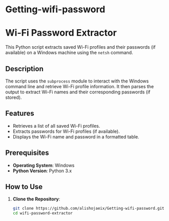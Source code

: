 # Getting-wifi-password

# Wi-Fi Password Extractor

This Python script extracts saved Wi-Fi profiles and their passwords (if available) on a Windows machine using the `netsh` command.

## Description

The script uses the `subprocess` module to interact with the Windows command line and retrieve Wi-Fi profile information. It then parses the output to extract Wi-Fi names and their corresponding passwords (if stored).

## Features

- Retrieves a list of all saved Wi-Fi profiles.
- Extracts passwords for Wi-Fi profiles (if available).
- Displays the Wi-Fi name and password in a formatted table.

## Prerequisites

- **Operating System**: Windows
- **Python Version**: Python 3.x

## How to Use

1. **Clone the Repository**:
   ```bash
   git clone https://github.com/alishojaeix/Getting-wifi-password.git
   cd wifi-password-extractor
